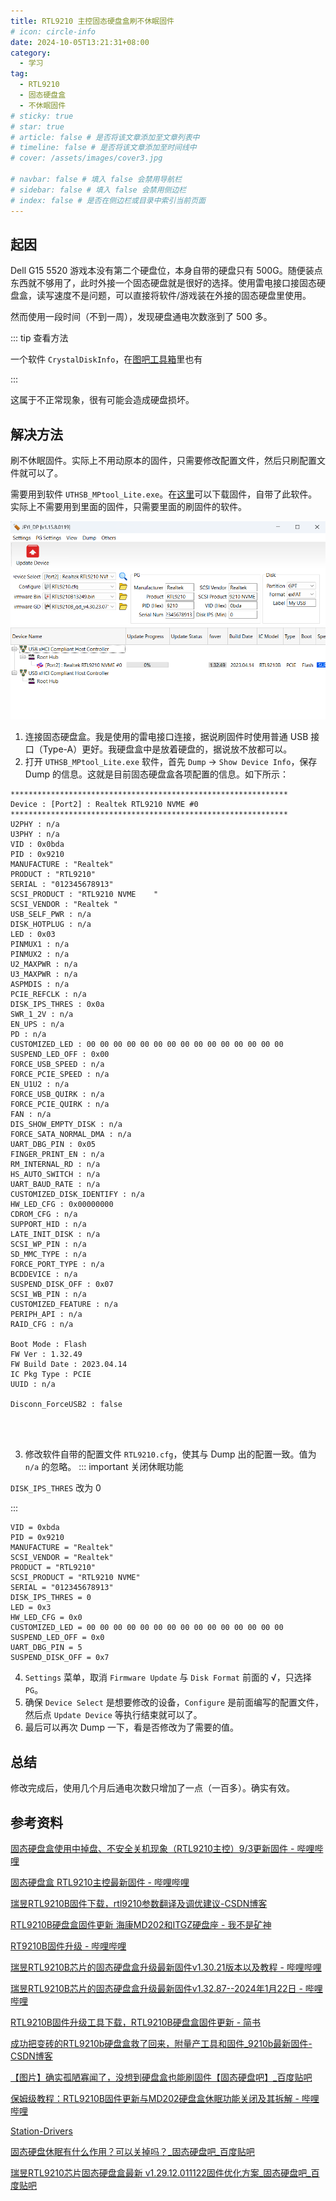 ```yaml
---
title: RTL9210 主控固态硬盘盒刷不休眠固件
# icon: circle-info
date: 2024-10-05T13:21:31+08:00
category:
  - 学习
tag:
  - RTL9210
  - 固态硬盘盒
  - 不休眠固件
# sticky: true
# star: true
# article: false # 是否将该文章添加至文章列表中
# timeline: false # 是否将该文章添加至时间线中
# cover: /assets/images/cover3.jpg

# navbar: false # 填入 false 会禁用导航栏
# sidebar: false # 填入 false 会禁用侧边栏
# index: false # 是否在侧边栏或目录中索引当前页面
---
```


## 起因

Dell G15 5520 游戏本没有第二个硬盘位，本身自带的硬盘只有 500G。随便装点东西就不够用了，此时外接一个固态硬盘就是很好的选择。使用雷电接口接固态硬盘盒，读写速度不是问题，可以直接将软件/游戏装在外接的固态硬盘里使用。

然而使用一段时间（不到一周），发现硬盘通电次数涨到了 500 多。

::: tip 查看方法

一个软件 `CrystalDiskInfo`，在[图吧工具箱](https://www.tbtool.cn/)里也有

:::

这属于不正常现象，很有可能会造成硬盘损坏。

## 解决方法

刷不休眠固件。实际上不用动原本的固件，只需要修改配置文件，然后只刷配置文件就可以了。

需要用到软件 `UTHSB_MPtool_Lite.exe`。在[这里](https://www.station-drivers.com/index.php/en-US/component/remository/Drivers/Realtek/Enclosures-Nvme-USB-3.1-3.2-4.x/NVMe-USB-3.1-USB-3.2/Realtek-RTL9210(B)-NVMe-USB-3.1-Controller-firmware-Version-1.32.49.140423-(Lcd)/lang,en-US/)可以下载固件，自带了此软件。实际上不需要用到里面的固件，只需要里面的刷固件的软件。

![UTHSB_MPtool_Lite.exe](./assets/rtl9210-main-control-solid-state-drive-box-flash-non-sleep-firmware/UTHSB_MPtool_Lite.png)

1. 连接固态硬盘盒。我是使用的雷电接口连接，据说刷固件时使用普通 USB 接口（Type-A）更好。我硬盘盒中是放着硬盘的，据说放不放都可以。
2. 打开 `UTHSB_MPtool_Lite.exe` 软件，首先 `Dump` -> `Show Device Info`，保存 Dump 的信息。这就是目前固态硬盘盒各项配置的信息。如下所示：
```
**************************************************************
Device : [Port2] : Realtek RTL9210 NVME #0
**************************************************************
U2PHY : n/a
U3PHY : n/a
VID : 0x0bda
PID : 0x9210
MANUFACTURE : "Realtek"
PRODUCT : "RTL9210"
SERIAL : "012345678913"
SCSI_PRODUCT : "RTL9210 NVME    "
SCSI_VENDOR : "Realtek "
USB_SELF_PWR : n/a
DISK_HOTPLUG : n/a
LED : 0x03
PINMUX1 : n/a
PINMUX2 : n/a
U2_MAXPWR : n/a
U3_MAXPWR : n/a
ASPMDIS : n/a
PCIE_REFCLK : n/a
DISK_IPS_THRES : 0x0a
SWR_1_2V : n/a
EN_UPS : n/a
PD : n/a
CUSTOMIZED_LED : 00 00 00 00 00 00 00 00 00 00 00 00 00 00 00 
SUSPEND_LED_OFF : 0x00
FORCE_USB_SPEED : n/a
FORCE_PCIE_SPEED : n/a
EN_U1U2 : n/a
FORCE_USB_QUIRK : n/a
FORCE_PCIE_QUIRK : n/a
FAN : n/a
DIS_SHOW_EMPTY_DISK : n/a
FORCE_SATA_NORMAL_DMA : n/a
UART_DBG_PIN : 0x05
FINGER_PRINT_EN : n/a
RM_INTERNAL_RD : n/a
HS_AUTO_SWITCH : n/a
UART_BAUD_RATE : n/a
CUSTOMIZED_DISK_IDENTIFY : n/a
HW_LED_CFG : 0x00000000
CDROM_CFG : n/a
SUPPORT_HID : n/a
LATE_INIT_DISK : n/a
SCSI_WP_PIN : n/a
SD_MMC_TYPE : n/a
FORCE_PORT_TYPE : n/a
BCDDEVICE : n/a
SUSPEND_DISK_OFF : 0x07
SCSI_WB_PIN : n/a
CUSTOMIZED_FEATURE : n/a
PERIPH_API : n/a
RAID_CFG : n/a

Boot Mode : Flash
FW Ver : 1.32.49
FW Build Date : 2023.04.14
IC Pkg Type : PCIE
UUID : n/a

Disconn_ForceUSB2 : false




```
3. 修改软件自带的配置文件 `RTL9210.cfg`，使其与 Dump 出的配置一致。值为 `n/a` 的忽略。
::: important 关闭休眠功能

`DISK_IPS_THRES` 改为 0

:::
```properties
VID = 0xbda
PID = 0x9210
MANUFACTURE = "Realtek"
SCSI_VENDOR = "Realtek"
PRODUCT = "RTL9210"
SCSI_PRODUCT = "RTL9210 NVME"
SERIAL = "012345678913"
DISK_IPS_THRES = 0
LED = 0x3
HW_LED_CFG = 0x0
CUSTOMIZED_LED = 00 00 00 00 00 00 00 00 00 00 00 00 00 00 00 
SUSPEND_LED_OFF = 0x0
UART_DBG_PIN = 5
SUSPEND_DISK_OFF = 0x7

```
4. `Settings` 菜单，取消 `Firmware Update` 与 `Disk Format` 前面的 √，只选择 `PG`。
5. 确保 `Device Select` 是想要修改的设备，`Configure` 是前面编写的配置文件，然后点 `Update Device` 等执行结束就可以了。
6. 最后可以再次 Dump 一下，看是否修改为了需要的值。

## 总结

修改完成后，使用几个月后通电次数只增加了一点（一百多）。确实有效。

## 参考资料

[固态硬盘盒使用中掉盘、不安全关机现象（RTL9210主控）9/3更新固件 - 哔哩哔哩](https://www.bilibili.com/read/cv16610056/)

[固态硬盘盒 RTL9210主控最新固件 - 哔哩哔哩](https://www.bilibili.com/read/cv17717169/)

[瑞昱RTL9210B固件下载，rtl9210参数翻译及调优建议-CSDN博客](https://blog.csdn.net/m0_55207244/article/details/124491389)

[RTL9210B硬盘盒固件更新 海康MD202和ITGZ硬盘座 - 我不是矿神](https://imnks.com/10081.html)

[RT9210B固件升级 - 哔哩哔哩](https://www.bilibili.com/read/cv31144874/)

[瑞昱RTL9210B芯片的固态硬盘盒升级最新固件v1.30.21版本以及教程 - 哔哩哔哩](https://www.bilibili.com/read/cv19886614/)

[瑞昱RTL9210B芯片的固态硬盘盒升级最新固件v1.32.87--2024年1月22日 - 哔哩哔哩](https://www.bilibili.com/read/cv25796019/)

[RTL9210B固件升级工具下载，RTL9210B硬盘盒固件更新 - 简书](https://www.jianshu.com/p/8c8633bf94ed)

[成功把变砖的RTL9210b硬盘盒救了回来，附量产工具和固件_9210b最新固件-CSDN博客](https://blog.csdn.net/czwhehehe/article/details/125756596)

[【图片】确实孤陋寡闻了，没想到硬盘盒也能刷固件【固态硬盘吧】_百度贴吧](https://tieba.baidu.com/p/8894681520)

[保姆级教程：RTL9210B固件更新与MD202硬盘盒休眠功能关闭及其拆解 - 哔哩哔哩](https://www.bilibili.com/read/cv29332669/)

[Station-Drivers](https://www.station-drivers.com/)

[固态硬盘休眠有什么作用？可以关掉吗？_固态硬盘吧_百度贴吧](https://tieba.baidu.com/p/8564473520)

[瑞昱RTL9210芯片固态硬盘盒最新 v1.29.12.011122固件优化方案_固态硬盘吧_百度贴吧](https://tieba.baidu.com/p/7990027599)
